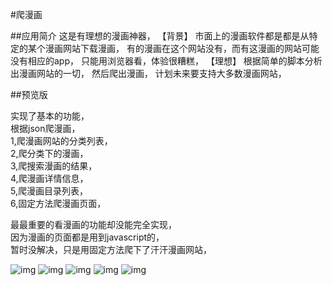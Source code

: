 #爬漫画

##应用简介
这是有理想的漫画神器，
【背景】
市面上的漫画软件都是都是从特定的某个漫画网站下载漫画，
有的漫画在这个网站没有，而有这漫画的网站可能没有相应的app，
只能用浏览器看，体验很糟糕，
【理想】
根据简单的脚本分析出漫画网站的一切，
然后爬出漫画，
计划未来要支持大多数漫画网站，

##预览版

实现了基本的功能，  
根据json爬漫画，  
1,爬漫画网站的分类列表，  
2,爬分类下的漫画，  
3,爬搜索漫画的结果，  
4,爬漫画详情信息，  
5,爬漫画目录列表，  
6,固定方法爬漫画页面，

最最重要的看漫画的功能却没能完全实现，  
因为漫画的页面都是用到javascript的，  
暂时没解决，只是用固定方法爬下了汗汗漫画网站，

![img](screen/main.jpg)
![img](screen/classification.jpg)
![img](screen/site.jpg)
![img](screen/info.jpg)
![img](screen/page.jpg)
